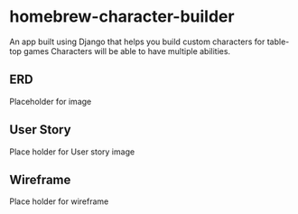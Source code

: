 # homebrew-character-builder
An app built using Django that helps you build custom characters for table-top games
Characters will be able to have multiple abilities.

## ERD
Placeholder for image

## User Story
Place holder for User story image

## Wireframe
Place holder for wireframe
